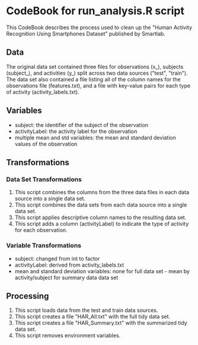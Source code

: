 # CodeBook for run_analysis.R script
This CodeBook describes the process used to clean up the "Human Activity Recognition Using Smartphones Dataset" published by Smartlab.

## Data
The original data set contained three files for observations (x_), subjects (subject_), and activities (y_) split across two data sources ("test", "train"). The data set also contained a file listing all of the column names for the observations file (features.txt), and a file with key-value pairs for each type of activity (activity_labels.txt).

## Variables
- subject: the identifier of the subject of the observation
- activityLabel: the activity label for the observation
- multiple mean and std variables: the mean and standard deviation values of the observation

## Transformations
### Data Set Transformations
1. This script combines the columns from the three data files in each data source into a single data set. 
2. This script combines the data sets from each data source into a single data set.
3. This script applies descriptive column names to the resulting data set.
4. This script adds a column (activityLabel) to indicate the type of activity for each observation.

### Variable Transformations
- subject: changed from int to factor
- activityLabel: derived from activity_labels.txt
- mean and standard deviation variables: none for full data set - mean by activity/subject for summary data data set

## Processing
1. This script loads data from the test and train data sources.
2. This script creates a file "HAR_All.txt" with the full tidy data set.
3. This script creates a file "HAR_Summary.txt" with the summarized tidy data set.
4. This script removes environment variables.